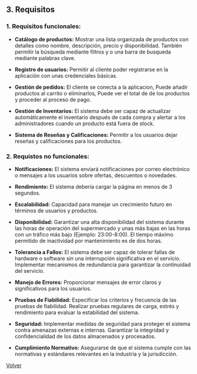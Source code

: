 ## 3. Requisitos

### 1. Requisitos funcionales:
* __Catálogo de productos:__ Mostrar una lista organizada de productos con detalles como nombre, descripción, precio y disponibilidad. También permitir la búsqueda mediante filtros y o una barra de busqueda mediante palabras clave.

* __Registro de usuarios:__ Permitir al cliente poder registrarse en la aplicación con unas credenciales básicas.

* __Gestión de pedidos:__ El cliente se conecta a la aplicacion, Puede añadir productos al carrito o eliminarlos, Puede ver el total de de los productos y proceder al proceso de pago.

* __Gestión de Inventarios:__ El sistema debe ser capaz de actualizar automáticamente el inventario después de cada compra y alertar a los administradores cuando un producto está fuera de stock.

* __Sistema de Reseñas y Calificaciones:__ Permitir a los usuarios dejar reseñas y calificaciones para los productos.

### 2. Requistos no funcionales:

* __Notificaciones:__ El sistema enviará notificaciones por correo electrónico o mensajes a los usuarios sobre ofertas, descuentos o novedades.

* __Rendimiento:__ El sistema debería cargar la página en menos de 3 segundos.

* __Escalabilidad:__ Capacidad para manejar un crecimiento futuro en términos de usuarios y productos.

* __Disponibilidad:__ Garantizar una alta disponibilidad del sistema durante las horas de operación del supermercado y unas más bajas en las horas con un tráfico más bajo (Ejemplo: 23:00-8:00). El tiempo máximo permitido de inactividad por mantenimiento es de dos horas.

* __Tolerancia a Fallos:__  El sistema debe ser capaz de tolerar fallas de hardware o software sin una interrupción significativa en el servicio. Implementar mecanismos de redundancia para garantizar la continuidad del servicio.

* __Manejo de Errores:__ Proporcionar mensajes de error claros y significativos para los usuarios.

* __Pruebas de Fiabilidad:__ Especificar los criterios y frecuencia de las pruebas de fiabilidad. Realizar pruebas regulares de carga, estrés y rendimiento para evaluar la estabilidad del sistema.

* __Seguridad:__ Implementar medidas de seguridad para proteger el sistema contra amenazas externas e internas. Garantizar la integridad y confidencialidad de los datos almacenados y procesados.

* __Cumplimiento Normativo:__ Asegurarse de que el sistema cumple con las normativas y estándares relevantes en la industria y la jurisdicción.


[Volver](../Analisis.md)